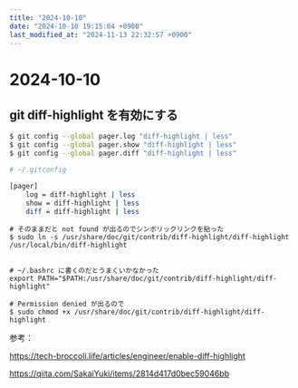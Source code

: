 ```yaml
---
title: "2024-10-10"
date: "2024-10-10 19:15:04 +0900"
last_modified_at: "2024-11-13 22:32:57 +0900"
---
```

# 2024-10-10
## git diff-highlight を有効にする

```sh
$ git config --global pager.log "diff-highlight | less"
$ git config --global pager.show "diff-highlight | less"
$ git config --global pager.diff "diff-highlight | less"

# ~/.gitconfig

[pager]
	log = diff-highlight | less
	show = diff-highlight | less
	diff = diff-highlight | less
```


```
# そのままだと not found が出るのでシンボリックリンクを貼った
$ sudo ln -s /usr/share/doc/git/contrib/diff-highlight/diff-highlight /usr/local/bin/diff-highlight


# ~/.bashrc に書くのだとうまくいかなかった
export PATH="$PATH:/usr/share/doc/git/contrib/diff-highlight/diff-highlight"

# Permission denied が出るので
$ sudo chmod +x /usr/share/doc/git/contrib/diff-highlight/diff-highlight
```


参考：

https://tech-broccoli.life/articles/engineer/enable-diff-highlight

https://qiita.com/SakaiYuki/items/2814d417d0bec59046bb 

